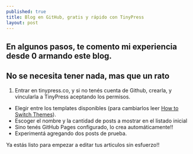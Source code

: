 ```yaml
---
published: true
title: Blog en GitHub, gratis y rápido con TinyPress
layout: post
---
```

## En algunos pasos, te comento mi experiencia desde 0 armando este blog.
## No se necesita tener nada, mas que un rato

1. Entrar en tinypress.co, y si no tenés cuenta de Github, crearla, y vincularla a TinyPress aceptando los permisos.
+ Elegir entre los templates disponibles (para cambiarlos leer [How to Switch Themes][1]).
+ Escoger el nombre y la cantidad de posts a mostrar en el listado inicial
+ Sino tenés GitHub Pages configurado, lo crea automáticamente!!
+ Experimentá agregando dos posts de prueba.

Ya estás listo para empezar a editar tus articulos sin esfuerzo!!

[1]: http://tinypressco.github.io/2015/09/24/how-to-switch-themes.html
